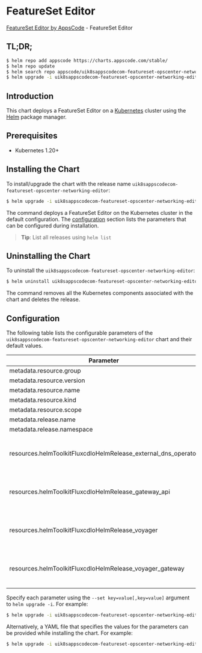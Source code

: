 # FeatureSet Editor

[FeatureSet Editor by AppsCode](https://appscode.com) - FeatureSet Editor

## TL;DR;

```bash
$ helm repo add appscode https://charts.appscode.com/stable/
$ helm repo update
$ helm search repo appscode/uik8sappscodecom-featureset-opscenter-networking-editor --version=v0.22.0
$ helm upgrade -i uik8sappscodecom-featureset-opscenter-networking-editor appscode/uik8sappscodecom-featureset-opscenter-networking-editor -n default --create-namespace --version=v0.22.0
```

## Introduction

This chart deploys a FeatureSet Editor on a [Kubernetes](http://kubernetes.io) cluster using the [Helm](https://helm.sh) package manager.

## Prerequisites

- Kubernetes 1.20+

## Installing the Chart

To install/upgrade the chart with the release name `uik8sappscodecom-featureset-opscenter-networking-editor`:

```bash
$ helm upgrade -i uik8sappscodecom-featureset-opscenter-networking-editor appscode/uik8sappscodecom-featureset-opscenter-networking-editor -n default --create-namespace --version=v0.22.0
```

The command deploys a FeatureSet Editor on the Kubernetes cluster in the default configuration. The [configuration](#configuration) section lists the parameters that can be configured during installation.

> **Tip**: List all releases using `helm list`

## Uninstalling the Chart

To uninstall the `uik8sappscodecom-featureset-opscenter-networking-editor`:

```bash
$ helm uninstall uik8sappscodecom-featureset-opscenter-networking-editor -n default
```

The command removes all the Kubernetes components associated with the chart and deletes the release.

## Configuration

The following table lists the configurable parameters of the `uik8sappscodecom-featureset-opscenter-networking-editor` chart and their default values.

|                           Parameter                            | Description |                                                                                                                                                                                                                                                                                                                                      Default                                                                                                                                                                                                                                                                                                                                      |
|----------------------------------------------------------------|-------------|-----------------------------------------------------------------------------------------------------------------------------------------------------------------------------------------------------------------------------------------------------------------------------------------------------------------------------------------------------------------------------------------------------------------------------------------------------------------------------------------------------------------------------------------------------------------------------------------------------------------------------------------------------------------------------------|
| metadata.resource.group                                        |             | <code>ui.k8s.appscode.com</code>                                                                                                                                                                                                                                                                                                                                                                                                                                                                                                                                                                                                                                                  |
| metadata.resource.version                                      |             | <code>v1alpha1</code>                                                                                                                                                                                                                                                                                                                                                                                                                                                                                                                                                                                                                                                             |
| metadata.resource.name                                         |             | <code>featuresets</code>                                                                                                                                                                                                                                                                                                                                                                                                                                                                                                                                                                                                                                                          |
| metadata.resource.kind                                         |             | <code>FeatureSet</code>                                                                                                                                                                                                                                                                                                                                                                                                                                                                                                                                                                                                                                                           |
| metadata.resource.scope                                        |             | <code>Cluster</code>                                                                                                                                                                                                                                                                                                                                                                                                                                                                                                                                                                                                                                                              |
| metadata.release.name                                          |             | <code>RELEASE-NAME</code>                                                                                                                                                                                                                                                                                                                                                                                                                                                                                                                                                                                                                                                         |
| metadata.release.namespace                                     |             | <code>default</code>                                                                                                                                                                                                                                                                                                                                                                                                                                                                                                                                                                                                                                                              |
| resources.helmToolkitFluxcdIoHelmRelease_external_dns_operator |             | <code>{"apiVersion":"helm.toolkit.fluxcd.io/v2","kind":"HelmRelease","metadata":{"labels":{"app.kubernetes.io/component":"external-dns-operator"},"name":"external-dns-operator","namespace":"kubeops"},"spec":{"chart":{"spec":{"chart":"external-dns-operator","sourceRef":{"kind":"HelmRepository","name":"appscode-charts-oci","namespace":"kubeops"},"version":"v2024.4.19"}},"install":{"crds":"CreateReplace","createNamespace":true,"remediation":{"retries":-1}},"interval":"5m","releaseName":"external-dns-operator","storageNamespace":"kubeops","targetNamespace":"kubeops","timeout":"30m","upgrade":{"crds":"CreateReplace","remediation":{"retries":-1}}}}</code> |
| resources.helmToolkitFluxcdIoHelmRelease_gateway_api           |             | <code>{"apiVersion":"helm.toolkit.fluxcd.io/v2","kind":"HelmRelease","metadata":{"labels":{"app.kubernetes.io/component":"gateway-api"},"name":"gateway-api","namespace":"kubeops"},"spec":{"chart":{"spec":{"chart":"gateway-api","sourceRef":{"kind":"HelmRepository","name":"appscode-charts-oci","namespace":"kubeops"},"version":"v2025.3.14"}},"install":{"crds":"CreateReplace","createNamespace":true,"remediation":{"retries":-1}},"interval":"5m","releaseName":"gateway-api","storageNamespace":"envoy-gateway-system","targetNamespace":"envoy-gateway-system","timeout":"30m","upgrade":{"crds":"CreateReplace","remediation":{"retries":-1}}}}</code>               |
| resources.helmToolkitFluxcdIoHelmRelease_voyager               |             | <code>{"apiVersion":"helm.toolkit.fluxcd.io/v2","kind":"HelmRelease","metadata":{"labels":{"app.kubernetes.io/component":"voyager"},"name":"voyager","namespace":"kubeops"},"spec":{"chart":{"spec":{"chart":"voyager","sourceRef":{"kind":"HelmRepository","name":"appscode-charts-oci","namespace":"kubeops"},"version":"v2024.8.30"}},"install":{"crds":"CreateReplace","createNamespace":true,"remediation":{"retries":-1}},"interval":"5m","releaseName":"voyager","storageNamespace":"voyager","targetNamespace":"voyager","timeout":"30m","upgrade":{"crds":"CreateReplace","remediation":{"retries":-1}}}}</code>                                                         |
| resources.helmToolkitFluxcdIoHelmRelease_voyager_gateway       |             | <code>{"apiVersion":"helm.toolkit.fluxcd.io/v2","kind":"HelmRelease","metadata":{"labels":{"app.kubernetes.io/component":"voyager-gateway"},"name":"voyager-gateway","namespace":"kubeops"},"spec":{"chart":{"spec":{"chart":"voyager-gateway","sourceRef":{"kind":"HelmRepository","name":"appscode-charts-oci","namespace":"kubeops"},"version":"v2025.6.30"}},"install":{"crds":"CreateReplace","createNamespace":true,"remediation":{"retries":-1}},"interval":"5m","releaseName":"voyager-gateway","storageNamespace":"gateway-system","targetNamespace":"gateway-system","timeout":"30m","upgrade":{"crds":"CreateReplace","remediation":{"retries":-1}}}}</code>           |


Specify each parameter using the `--set key=value[,key=value]` argument to `helm upgrade -i`. For example:

```bash
$ helm upgrade -i uik8sappscodecom-featureset-opscenter-networking-editor appscode/uik8sappscodecom-featureset-opscenter-networking-editor -n default --create-namespace --version=v0.22.0 --set metadata.resource.group=ui.k8s.appscode.com
```

Alternatively, a YAML file that specifies the values for the parameters can be provided while
installing the chart. For example:

```bash
$ helm upgrade -i uik8sappscodecom-featureset-opscenter-networking-editor appscode/uik8sappscodecom-featureset-opscenter-networking-editor -n default --create-namespace --version=v0.22.0 --values values.yaml
```
